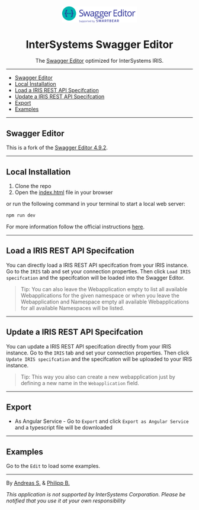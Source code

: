 <div align="center">
  <br />
  <img src="src/standalone/topbar/assets/logo_small.svg" alt="InterSystemsSwaggerEditor"
  width="40%"
  />
  <h1>InterSystems Swagger Editor</h1>
  <p>
     The <a href = "https://github.com/swagger-api/swagger-editor">Swagger Editor</a> optimized for InterSystems IRIS.
  </p>
</div>

---

* [Swagger Editor](#swagger-editor)
* [Local Installation ](#local-installation-)
* [Load a IRIS REST API Specifcation](#load-a-iris-rest-api-specifcation)
* [Update a IRIS REST API Specifcation](#update-a-iris-rest-api-specifcation)
* [Export](#export)
* [Examples](#examples)

---

## Swagger Editor

This is a fork of the [Swagger Editor 4.9.2](https://github.com/swagger-api/swagger-editor/tree/v4.9.2).

---

## Local Installation 

1. Clone the repo
2. Open the [index.html](./index.html) file in your browser

or run the following command in your terminal to start a local web server:

```bash
npm run dev
```

For more information follow the official instructions [here](https://github.com/swagger-api/swagger-editor/tree/v4.9.2#running-locally).

---

## Load a IRIS REST API Specifcation

You can directly load a IRIS REST API specifcation from your IRIS instance. Go to the `IRIS` tab and set your connection properties. Then click `Load IRIS specifcation` and the specifcation will be loaded into the Swagger Editor.

> Tip: You can also leave the Webapplication empty to list all available Webapplications for the given namespace or when you leave the Webapplication and Namespace empty all available Webapplications for all available Namespaces will be listed.

---

## Update a IRIS REST API Specifcation

You can update a IRIS REST API specifcation directly from your IRIS instance. Go to the `IRIS` tab and set your connection properties. Then click `Update IRIS specifcation` and the specifcation will be uploaded to your IRIS instance.

> Tip: This way you also can create a new webapplication just by defining a new name in the `Webapplication` field.
---

## Export

- As Angular Service - Go to `Export` and click `Export as Angular Service` and a typescript file will be downloaded

---

## Examples

Go to the `Edit` to load some examples.

---

By [Andreas S.](https://github.com/a-schuetz) & [Philipp B.](https://github.com/phil1436)

_This application is not supported by InterSystems Corporation. Please be notified that you use it at your own responsibility_
